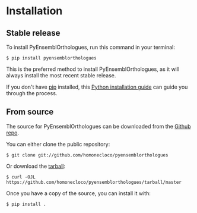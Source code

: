 # Installation

## Stable release

To install PyEnsemblOrthologues, run this command in your
terminal:

``` console
$ pip install pyensemblorthologues
```

This is the preferred method to install PyEnsemblOrthologues, as it will always install the most recent stable release.

If you don't have [pip][] installed, this [Python installation guide][]
can guide you through the process.

## From source

The source for PyEnsemblOrthologues can be downloaded from
the [Github repo][].

You can either clone the public repository:

``` console
$ git clone git://github.com/homonecloco/pyensemblorthologues
```

Or download the [tarball][]:

``` console
$ curl -OJL https://github.com/homonecloco/pyensemblorthologues/tarball/master
```

Once you have a copy of the source, you can install it with:

``` console
$ pip install .
```

  [pip]: https://pip.pypa.io
  [Python installation guide]: http://docs.python-guide.org/en/latest/starting/installation/
  [Github repo]: https://github.com/%7B%7B%20cookiecutter.github_username%20%7D%7D/%7B%7B%20cookiecutter.project_slug%20%7D%7D
  [tarball]: https://github.com/%7B%7B%20cookiecutter.github_username%20%7D%7D/%7B%7B%20cookiecutter.project_slug%20%7D%7D/tarball/master
